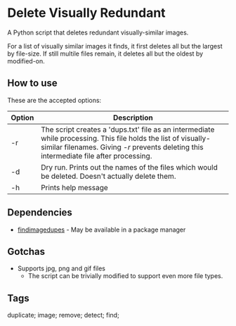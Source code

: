 Delete Visually Redundant
=========================

A Python script that deletes redundant visually-similar images.

For a list of visually similar images it finds, it first deletes all but the largest by file-size.
If still multile files remain, it deletes all but the oldest by modified-on.

How to use
----------

These are the accepted options:

| Option | Description
| ------ | ------------
| -r     | The script creates a 'dups.txt' file as an intermediate while processing. This file holds the list of visually-similar filenames. Giving _-r_ prevents deleting this intermediate file after processing.
| -d     | Dry run. Prints out the names of the files which would be deleted. Doesn't actually delete them.
| -h     | Prints help message


Dependencies
------------

* [findimagedupes](https://github.com/jhnc/findimagedupes) - May be available in a package manager

Gotchas
-------

* Supports jpg, png and gif files
  - The script can be trivially modified to support even more file types.

Tags
----

duplicate; image; remove; detect; find;

